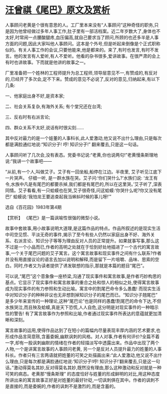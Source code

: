 # [汪曾祺《尾巴》原文及赏析](https://www.vrrw.net/wx/15342.html)

人事顾问老黄是个很有意思的人。工厂里本来没有“人事顾问”这种奇怪的职务,只是因为他曾经做过多年人事工作,肚子里有一部活档案。近二年岁数大了,身体也不太好,时常闹一点腰酸腿疼,血压偏高,就自己要求当了顾问,所顾的也还多半是人事方面的问题,因此大家叫他人事顾问。这本是个外号,但是听起来倒像是个正式职称似的。有关人事工作的会议,只要他能来,他是都来的。来了,有时也发言,有时不发言。他的发言有人爱听,有人不爱听。他看的杂书很多,爱讲故事。在很严肃的会上有时也讲故事。下而就是他讲的故事之一。

厂里准备把一个姓林的工程师提升为总工程师,领导层意见不一,有赞成的,有反对的,已经开了多次会,定不下来。赞成的意见不必说了,反对的意见,归纳起来,有以下几条:

一、他家庭出身不好,是资本家;

二、社会关系复杂,有海外关系; 有个堂兄还在台湾;

三、反右时有右派言论;

四、群众关系不太好,说话有时很尖刻……

其中反对最力的是一个娃董的人事科长,此人爱激动,他又说不出什么理由,只是每次都是满脸通红地说:“知识分子! 哼! 知识分子!” 翻来覆去,只是这一句话。

人事顾问听了几次会,没有表态。党委书记说:“老黄,你也说两句!”老黄慢条斯理地说:“我讲一个故事吧——

“从前,有一个人,叫做艾子。艾子有一回坐船,船停在江边。半夜里, 艾子听见江底下一片哭声。 仔细一听, 是一群水族在哭。艾子问:‘你们哭什么?’水族们说: ‘龙王有令,水族中凡是有尾巴的都要杀掉,我们都是有尾巴的,所以在这里哭。’艾子听了,深表同情。艾子看看,有一只蛤蟆也在哭,艾子很奇怪,问这蛤蟆:‘你哭什么呢?你又没有尾巴!’ 蛤蟆说:‘我怕龙王要追查起我当蝌蚪时候的事儿呀!’”

选自《百花园》1983年第4期



【赏析】 《尾巴》是一篇讽喻性很强的微型小说。

故事中套故事,用小故事说明大道理,是这篇作品的特点。作品所叙述的是现实生活中司空见惯、平淡无奇的事件,揭示了至今有些人仍然以家庭出身不好、海外关系、右派言论、知识分子等等为理由反对人员的正常提升。如果就事写事,那么这不过是一个小品而已,作者的高明之处就在于恰到好处地插进了一个古代的寓言故事,一个关于尾巴问题的艾子寓言。这个寓言故事和现实事件之间有什么联系?作者并没有用直接议论的语言去加以说明和解释,而是留下一片咀嚼、品味、思索的空白。同时,作者又为读者提供了诱发联想的指示,那就是本篇的题目“尾巴”。

可以说,“尾巴”这个意象像一座桥梁,沟通了现实事件和寓言故事,是作者巧妙构思的基点。它显示了现实事件和寓言故事的重合之处和惊人的相似之处,使得寓言故事成为现实事件的有力参照和生动比喻。寓言中的割尾巴命令多么愚蠢! 而现实生活中对知识分子的种种非议也无非想割掉知识分子的尾巴而已。“知识分子翘尾巴” 是多少年来宣传的一种理论,这种“尾巴论”也是同样的愚蠢!割尾巴的命令下达,不但水族哭泣,而且殃及蛤蟆,真是天下恐慌,人人自危,这分明是对现实事件的一种暗示性的警告! 有了寓言故事作为参照和比喻,作者通过现实事件所表达的意蕴就更加清晰和深刻。

寓言故事的运用,使得作品达到了在短小的篇幅内尽量表现丰厚内涵的艺术要求,也形成作品言简意赅,含蓄委婉,幽默讽刺的风格。对人对事,作者有何评价?全篇不着一字,却有一股讽刺幽默的情绪在作者的轻描淡写中透露出来。作品中出现了两个人物,一个是讲寓言故事的人事顾问老黄, 另一个是反对人员提升最力的姓董的人事科长。作者只有三言两语就把姓董的可笑之处描画出来:“此人爱激动,他又说不出什么理由,只是每次都是满脸通红地说:‘知识分子!哼! 知识分子!’翻来覆去,只是这一句话。”激动得莫名其妙,反对得莫名其妙,既然没有理由,那么这种激动和反对就是一种可笑的病态。老黄那“慢条斯理” 的态度恰好与姓董的形成鲜明的对比,用这种态度所讲出来的寓言故事正好是对姓董的最好针砭,一切讽刺俱在其中。作者的讽刺不是直接的,而是委婉的,作者的讽刺不是激烈的,而是含蓄的。

